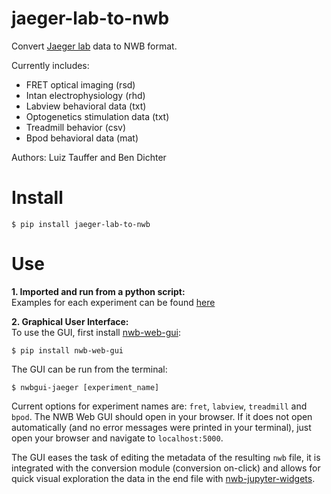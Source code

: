 # jaeger-lab-to-nwb
Convert [Jaeger lab](https://scholarblogs.emory.edu/jaegerlab/) data to NWB format.<br>

Currently includes:
* FRET optical imaging (rsd)
* Intan electrophysiology (rhd)
* Labview behavioral data (txt)
* Optogenetics stimulation data (txt)
* Treadmill behavior (csv)
* Bpod behavioral data (mat)

Authors: Luiz Tauffer and Ben Dichter

# Install

```
$ pip install jaeger-lab-to-nwb
```

# Use

**1. Imported and run from a python script:** <br/>
Examples for each experiment can be found [here](https://github.com/catalystneuro/jaeger-lab-to-nwb/tree/master/tutorials)


**2. Graphical User Interface:** <br/>
To use the GUI, first install [nwb-web-gui](https://github.com/catalystneuro/nwb-web-gui):
```shell
$ pip install nwb-web-gui
```

The GUI can be run from the terminal:
```shell
$ nwbgui-jaeger [experiment_name]
```
Current options for experiment names are: `fret`, `labview`, `treadmill` and `bpod`. The NWB Web GUI should open in your browser. If it does not open automatically (and no error messages were printed in your terminal), just open your browser and navigate to `localhost:5000`.

The GUI eases the task of editing the metadata of the resulting `nwb` file, it is integrated with the conversion module (conversion on-click) and allows for quick visual exploration the data in the end file with [nwb-jupyter-widgets](https://github.com/NeurodataWithoutBorders/nwb-jupyter-widgets).
